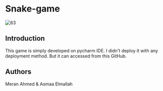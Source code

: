 # Snake-game
![63](https://github.com/Merannaa/Snake-game/assets/126890663/fd73c8da-bb33-4b76-a212-a475ef27a755)

## Introduction
This game is simply developed on pycharm IDE. I didn't deploy it with any deployment method. But it can accessed from this GitHub.

## Authors
Meran Ahmed &
Asmaa Elmallah
